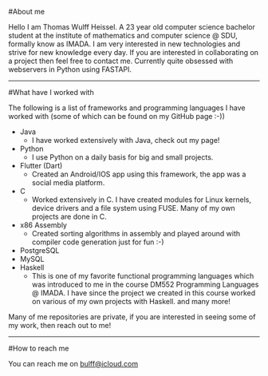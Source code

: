 #About me

Hello I am Thomas Wulff Heissel. A 23 year old computer science bachelor student at the institute of mathematics and computer science @ SDU, formally know as IMADA.
I am very interested in new technologies and strive for new knowledge every day. If you are interested in collaborating on a project then feel free to contact me.
Currently quite obsessed with webservers in Python using FASTAPI.

---

#What have I worked with

The following is a list of frameworks and programming languages I have worked with (some of which can be found on my GitHub page :-))

- Java
  - I have worked extensively with Java, check out my page! 
- Python
  - I use Python on a daily basis for big and small projects.   
- Flutter (Dart)
  - Created an Android/IOS app using this framework, the app was a social media platform.
- C
  - Worked extensively in C. I have created modules for Linux kernels, device drivers and a file system using FUSE. Many of my own projects are done in C. 
- x86 Assembly
  - Created sorting algorithms in assembly and played around with compiler code generation just for fun :-)  
- PostgreSQL
- MySQL
- Haskell
  - This is one of my favorite functional programming languages which was introduced to me in the course DM552 Programming Languages @ IMADA. I have since the project we created in this course worked on various of my own projects with Haskell.
and many more!

Many of me repositories are private, if you are interested in seeing some of my work, then reach out to me!

---

#How to reach me

You can reach me on bulff@icloud.com 
